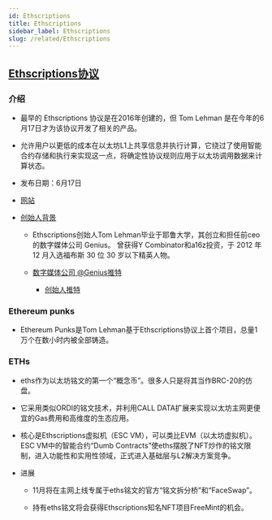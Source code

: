 ```yaml
---
id: Ethscriptions
title: Ethscriptions
sidebar_label: Ethscriptions
slug: /related/Ethscriptions
---
```


## [Ethscriptions协议](https://twitter.com/EthscriptionsCN/status/1671654183320309761)

### 介绍

- 最早的 Ethscriptions 协议是在2016年创建的，但 Tom Lehman 是在今年的6月17日才为该协议开发了相关的产品。

- 允许用户以更低的成本在以太坊L1上共享信息并执行计算，它绕过了使用智能合约存储和执行来实现这一点，将确定性协议规则应用于以太坊调用数据来计算状态。

- 发布日期：6月17日

- [网站](https://ethscriptions.com/)

- [创始人背景](https://www.linkedin.com/in/lehmant)

	- Ethscriptions创始人Tom Lehman毕业于耶鲁大学，其创立和担任前ceo的数字媒体公司 Genius。 曾获得Y Combinator和a16z投资，于 2012 年 12 月入选福布斯 30 位 30 岁以下精英人物。

	- [数字媒体公司 @Genius推特](https://twitter.com/Genius)

		- [创始人推特](https://twitter.com/dumbnamenumbers)

### Ethereum punks

- Ethereum Punks是Tom Lehman基于Ethscriptions协议上首个项目，总量1万个在数小时内被全部铸造。

### ETHs

- eths作为以太坊铭文的第一个“概念币”。很多人只是将其当作BRC-20的仿盘。

- 它采用类似ORDI的铭文技术，并利用CALL DATA扩展来实现以太坊主网更便宜的Gas费用和高维度的生态应用。

- 核心是Ethscriptions虚拟机（ESC VM），可以类比EVM（以太坊虚拟机）。ESC VM中的智能合约“Dumb Contracts”使eths摆脱了NFT炒作的铭文限制，进入功能性和实用性领域，正式进入基础层与L2解决方案竞争。

- 进展

	- 11月将在主网上线专属于eths铭文的官方“铭文拆分桥”和“FaceSwap”。

	- 持有eths铭文将会获得Ethscriptions知名NFT项目FreeMint的机会。
